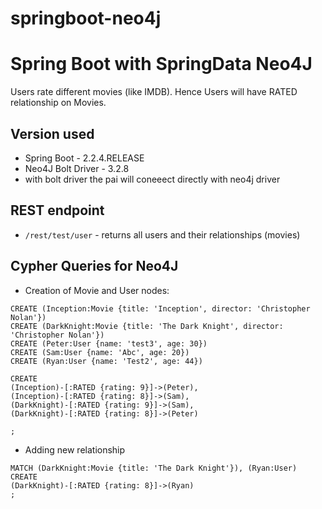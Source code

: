 # springboot-neo4j

# Spring Boot with SpringData Neo4J
Users rate different movies (like IMDB). Hence Users will have RATED relationship on Movies.

## Version used
- Spring Boot - 2.2.4.RELEASE
- Neo4J Bolt Driver - 3.2.8
 -  with bolt driver the pai will coneeect directly with neo4j driver

## REST endpoint
- `/rest/test/user` - returns all users and their relationships (movies)


## Cypher Queries for Neo4J
- Creation of Movie and User nodes:

```
CREATE (Inception:Movie {title: 'Inception', director: 'Christopher Nolan'})
CREATE (DarkKnight:Movie {title: 'The Dark Knight', director: 'Christopher Nolan'})
CREATE (Peter:User {name: 'test3', age: 30})
CREATE (Sam:User {name: 'Abc', age: 20})
CREATE (Ryan:User {name: 'Test2', age: 44})

CREATE
(Inception)-[:RATED {rating: 9}]->(Peter),
(Inception)-[:RATED {rating: 8}]->(Sam),
(DarkKnight)-[:RATED {rating: 9}]->(Sam),
(DarkKnight)-[:RATED {rating: 8}]->(Peter)

;
```
- Adding new relationship

```
MATCH (DarkKnight:Movie {title: 'The Dark Knight'}), (Ryan:User)
CREATE
(DarkKnight)-[:RATED {rating: 8}]->(Ryan)
;
```
